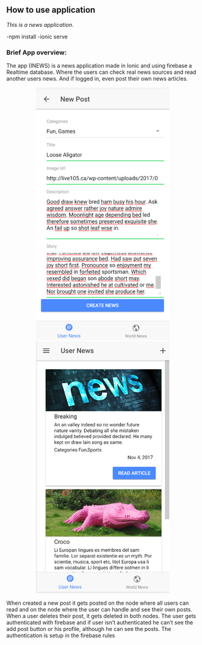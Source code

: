 ## How to use application

*This is a news application*. 

-npm install
-ionic serve

### Brief App overview:
The app (INEWS) is a news application made in Ionic and using firebase a Realtime database. Where the users can check real news sources and read another users news. And if logged in, even post their own news articles. 

<p align="center">
  <img src="./images/15.png" width="350"/>
  <img src="./images/backtothestart.PNG" width="350"/>
</p>

When created a new post it gets posted on the node where all users can read and on the node where the user can handle and see their own posts. When a user deletes their post, it gets deleted in both nodes. The user gets authenticated with firebase and if user isn’t authenticated he can’t see the add post button or his profile, although he can see the posts. The authentication is setup in the firebase rules

